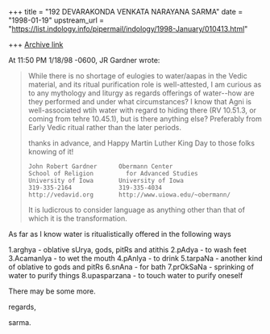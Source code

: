 +++
title = "192 DEVARAKONDA VENKATA NARAYANA SARMA"
date = "1998-01-19"
upstream_url = "https://list.indology.info/pipermail/indology/1998-January/010413.html"

+++
[Archive link](https://list.indology.info/pipermail/indology/1998-January/010413.html)

At 11:50 PM 1/18/98 -0600, JR Gardner wrote:
>While there is no shortage of eulogies to water/aapas in the Vedic
>material, and its ritual purification role is well-attested, I am curious
>as to any mythology and liturgy as regards offerings of water--how are
>they performed and under what circumstances?  I know that Agni is
>well-associated wtih water with regard to hiding there (RV 10.51.3, or
>coming from tehre 10.45.1), but is there anything else?  Preferably from
>Early Vedic ritual rather than the later periods.
>
>thanks in advance, and Happy Martin Luther King Day to those folks knowing
>of it!
>
>~~~~~~~~~~~~~~~~~~~~~~~~~~~~~~~~~~~~~~~~~~~~~~~~~~~~~~~~~
>John Robert Gardner      Obermann Center
>School of Religion         for Advanced Studies
>University of Iowa       University of Iowa
>319-335-2164             319-335-4034
>http://vedavid.org       http://www.uiowa.edu/~obermann/
>~~~~~~~~~~~~~~~~~~~~~~~~~~~~~~~~~~~~~~~~~~~~~~~~~~~~~~~~~
>It is ludicrous to consider language as anything other
>than that of which it is the transformation.
>
>

As far as I know water is ritualistically offered in the following ways

1.arghya - oblative sUrya, gods, pitRs and atithis
2.pAdya - to wash feet
3.AcamanIya - to wet the mouth
4.pAnIya - to drink
5.tarpaNa -  another kind of oblative to gods and pitRs
6.snAna - for bath
7.prOkSaNa - sprinking of water to purify things
8.upasparzana - to touch water to purify oneself

There may be some more.

regards,

sarma.



